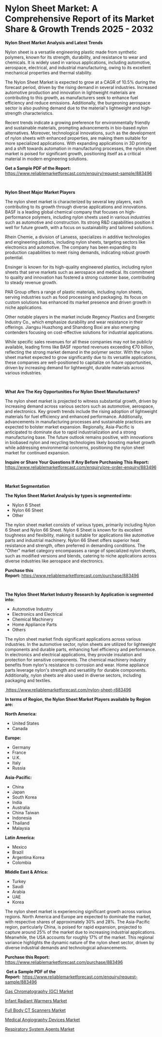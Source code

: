 <p><h1>Nylon Sheet Market: A Comprehensive Report of its Market Share & Growth Trends 2025 - 2032</h1></p><p><strong>Nylon Sheet Market Analysis and Latest Trends</strong></p>
<p><p>Nylon sheet is a versatile engineering plastic made from synthetic polymers, known for its strength, durability, and resistance to wear and chemicals. It is widely used in various applications, including automotive, aerospace, electrical, and industrial manufacturing, owing to its excellent mechanical properties and thermal stability.</p><p>The Nylon Sheet Market is expected to grow at a CAGR of 10.5% during the forecast period, driven by the rising demand in several industries. Increased automotive production and innovation in lightweight materials are contributing to this growth, as manufacturers seek to enhance fuel efficiency and reduce emissions. Additionally, the burgeoning aerospace sector is also pushing demand due to the material's lightweight and high-strength characteristics.</p><p>Recent trends indicate a growing preference for environmentally friendly and sustainable materials, prompting advancements in bio-based nylon alternatives. Moreover, technological innovations, such as the development of nylon sheets with enhanced properties, are making them suitable for more specialized applications. With expanding applications in 3D printing and a shift towards automation in manufacturing processes, the nylon sheet market is poised for significant growth, positioning itself as a critical material in modern engineering solutions.</p></p>
<p><strong>Get a Sample PDF of the Report:&nbsp;</strong> <a href="https://www.reliablemarketforecast.com/enquiry/request-sample/883496?utm_campaign=2196&utm_medium=2&utm_source=Github&utm_content=ia&utm_term=30012025&utm_id=nylon-sheet">https://www.reliablemarketforecast.com/enquiry/request-sample/883496</a></p>
<p>&nbsp;</p>
<p><strong>Nylon Sheet Major Market Players</strong></p>
<p><p>The nylon sheet market is characterized by several key players, each contributing to its growth through diverse applications and innovations. BASF is a leading global chemical company that focuses on high-performance polymers, including nylon sheets used in various industries such as automotive and construction. Its strong R&D capabilities position it well for future growth, with a focus on sustainability and tailored solutions.</p><p>Rhein Chemie, a division of Lanxess, specializes in additive technologies and engineering plastics, including nylon sheets, targeting sectors like electronics and automotive. The company has been expanding its production capabilities to meet rising demands, indicating robust growth potential.</p><p>Ensinger is known for its high-quality engineered plastics, including nylon sheets that serve markets such as aerospace and medical. Its commitment to quality and innovation has fostered a strong customer base, contributing to steady revenue growth.</p><p>PAR Group offers a range of plastic materials, including nylon sheets, serving industries such as food processing and packaging. Its focus on custom solutions has enhanced its market presence and driven growth in niche applications.</p><p>Other notable players in the market include Regency Plastics and Energetic Industry Co., which emphasize durability and wear resistance in their offerings. Jiangsu Huazhong and Shandong Boxi are also emerging contenders focusing on cost-effective solutions for industrial applications.</p><p>While specific sales revenues for all these companies may not be publicly available, leading firms like BASF reported revenues exceeding €70 billion, reflecting the strong market demand in the polymer sector. With the nylon sheet market expected to grow significantly due to its versatile applications, these companies are well-positioned to capitalize on future opportunities, driven by increasing demand for lightweight, durable materials across various industries.</p></p>
<p>&nbsp;</p>
<p><strong>What Are The Key Opportunities For Nylon Sheet Manufacturers?</strong></p>
<p><p>The nylon sheet market is projected to witness substantial growth, driven by increasing demand across various sectors such as automotive, aerospace, and electronics. Key growth trends include the rising adoption of lightweight materials for fuel efficiency and enhanced performance. Additionally, advancements in manufacturing processes and sustainable practices are expected to bolster market expansion. Regionally, Asia-Pacific is anticipated to dominate due to rapid industrialization and a strong manufacturing base. The future outlook remains positive, with innovations in biobased nylon and recycling technologies likely boosting market growth while addressing environmental concerns, positioning the nylon sheet market for continued expansion.</p></p>
<p><strong>Inquire or Share Your Questions If Any Before Purchasing This Report:</strong> <a href="https://www.reliablemarketforecast.com/enquiry/pre-order-enquiry/883496?utm_campaign=2196&utm_medium=2&utm_source=Github&utm_content=ia&utm_term=30012025&utm_id=nylon-sheet">https://www.reliablemarketforecast.com/enquiry/pre-order-enquiry/883496</a></p>
<p>&nbsp;</p>
<p><strong>Market Segmentation</strong></p>
<p><strong>The Nylon Sheet Market Analysis by types is segmented into:</strong></p>
<p><ul><li>Nylon 6 Sheet</li><li>Nylon 66 Sheet</li><li>Other</li></ul></p>
<p><p>The nylon sheet market consists of various types, primarily including Nylon 6 Sheet and Nylon 66 Sheet. Nylon 6 Sheet is known for its excellent toughness and flexibility, making it suitable for applications like automotive parts and industrial machinery. Nylon 66 Sheet offers superior heat resistance and strength, often preferred in demanding conditions. The "Other" market category encompasses a range of specialized nylon sheets, such as modified versions and blends, catering to niche applications across diverse industries like aerospace and electronics.</p></p>
<p><strong>Purchase this Report:&nbsp;</strong><a href="https://www.reliablemarketforecast.com/purchase/883496?utm_campaign=2196&utm_medium=2&utm_source=Github&utm_content=ia&utm_term=30012025&utm_id=nylon-sheet">https://www.reliablemarketforecast.com/purchase/883496</a></p>
<p>&nbsp;</p>
<p><strong>The Nylon Sheet Market Industry Research by Application is segmented into:</strong></p>
<p><ul><li>Automotive Industry</li><li>Electronics and Electrical</li><li>Chemical Machinery</li><li>Home Appliance Parts</li><li>Others</li></ul></p>
<p><p>The nylon sheet market finds significant applications across various industries. In the automotive sector, nylon sheets are utilized for lightweight components and durable parts, enhancing fuel efficiency and performance. In electronics and electrical applications, they provide insulation and protection for sensitive components. The chemical machinery industry benefits from nylon's resistance to corrosion and wear. Home appliance parts leverage nylon's strength and versatility for durable components. Additionally, nylon sheets are also used in diverse sectors, including packaging and textiles.</p></p>
<p><a href="https://www.reliablemarketforecast.com/nylon-sheet-r883496?utm_campaign=2196&utm_medium=2&utm_source=Github&utm_content=ia&utm_term=30012025&utm_id=nylon-sheet">&nbsp;https://www.reliablemarketforecast.com/nylon-sheet-r883496</a></p>
<p><strong>In terms of Region, the Nylon Sheet Market Players available by Region are:</strong></p>
<p>
    <p> <strong> North America: </strong>
        <ul>
            <li>United States</li>
            <li>Canada</li>
        </ul>
        </p> 
    <p> <strong> Europe: </strong>
        <ul>
            <li>Germany</li>
            <li>France</li>
            <li>U.K.</li>
            <li>Italy</li>
            <li>Russia</li>
        </ul>
        </p> 
    <p> <strong> Asia-Pacific: </strong>
        <ul>
            <li>China</li>
            <li>Japan</li>
            <li>South Korea</li>
            <li>India</li>
            <li>Australia</li>
            <li>China Taiwan</li>
            <li>Indonesia</li>
            <li>Thailand</li>
            <li>Malaysia</li>
        </ul>
        </p> 
    <p> <strong> Latin America: </strong>
        <ul>
            <li>Mexico</li>
            <li>Brazil</li>
            <li>Argentina Korea</li>
            <li>Colombia</li>
        </ul>
        </p> 
    <p> <strong> Middle East & Africa: </strong>
        <ul>
            <li>Turkey</li>
            <li>Saudi</li>
            <li>Arabia</li>
            <li>UAE</li>
            <li>Korea</li>
        </ul>
    </p>
    </p>
<p><p>The nylon sheet market is experiencing significant growth across various regions. North America and Europe are expected to dominate the market, with respective shares of approximately 30% and 28%. The Asia-Pacific region, particularly China, is poised for rapid expansion, projected to capture around 25% of the market due to increasing industrial applications. Meanwhile, the USA accounts for roughly 17% of the market. This regional variance highlights the dynamic nature of the nylon sheet sector, driven by diverse industrial demands and technological advancements.</p></p>
<p><strong>Purchase this Report: </strong><a href="https://www.reliablemarketforecast.com/purchase/883496?utm_campaign=2196&utm_medium=2&utm_source=Github&utm_content=ia&utm_term=30012025&utm_id=nylon-sheet">https://www.reliablemarketforecast.com/purchase/883496</a></p>
<p>&nbsp;<strong>Get a Sample PDF of the Report:&nbsp;&nbsp;</strong><a href="https://www.reliablemarketforecast.com/enquiry/request-sample/883496?utm_campaign=2196&utm_medium=2&utm_source=Github&utm_content=ia&utm_term=30012025&utm_id=nylon-sheet">https://www.reliablemarketforecast.com/enquiry/request-sample/883496</a></p>
<p><strong></strong></p>
<p><p><a href="https://www.linkedin.com/pulse/gas-chromatography-gc-market-size-growth-trends-statistics-lsxkc?utm_campaign=2196&utm_medium=2&utm_source=Github&utm_content=ia&utm_term=30012025&utm_id=nylon-sheet">Gas Chromatography (GC) Market</a></p><p><a href="https://www.linkedin.com/pulse/comprehensive-breakdown-infant-radiant-warmers-markets-69-cszjc?utm_campaign=2196&utm_medium=2&utm_source=Github&utm_content=ia&utm_term=30012025&utm_id=nylon-sheet">Infant Radiant Warmers Market</a></p><p><a href="https://www.linkedin.com/pulse/full-body-ct-scanners-market-size-analysis-growing-54-iqe7c?utm_campaign=2196&utm_medium=2&utm_source=Github&utm_content=ia&utm_term=30012025&utm_id=nylon-sheet">Full Body CT Scanners Market</a></p><p><a href="https://www.linkedin.com/pulse/medical-angiography-devices-market-size-forecast-from-2025-n5r0c?utm_campaign=2196&utm_medium=2&utm_source=Github&utm_content=ia&utm_term=30012025&utm_id=nylon-sheet">Medical Angiography Devices Market</a></p><p><a href="https://www.linkedin.com/pulse/respiratory-system-agents-market-size-experiencing-steady-growth-3kmyf?utm_campaign=2196&utm_medium=2&utm_source=Github&utm_content=ia&utm_term=30012025&utm_id=nylon-sheet">Respiratory System Agents Market</a></p></p>